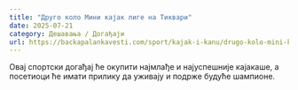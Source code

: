 ```yaml
---
title: "Друго коло Мини кајак лиге на Тиквари"
date: 2025-07-21
category: Дешавања / Догађаји
url: https://backapalankavesti.com/sport/kajak-i-kanu/drugo-kolo-mini-kajak-lige-na-tikvari/
---
```


Овај спортски догађај ће окупити најмлађе и најуспешније кајакаше, а посетиоци ће имати прилику да уживају и подрже будуће шампионе.
